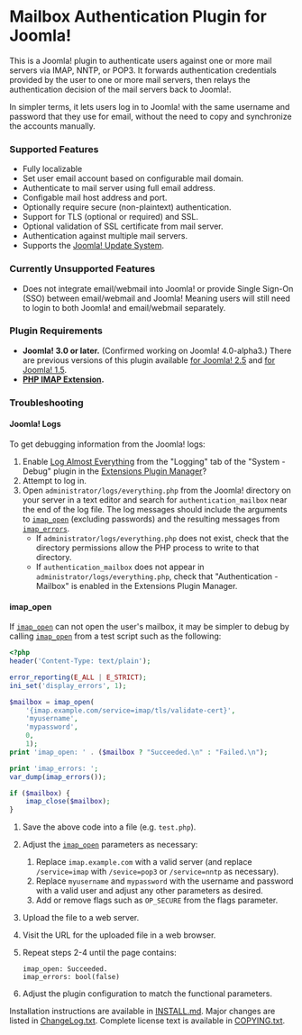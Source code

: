 Mailbox Authentication Plugin for Joomla!
=========================================

This is a Joomla! plugin to authenticate users against one or more mail
servers via IMAP, NNTP, or POP3.  It forwards authentication credentials
provided by the user to one or more mail servers, then relays the
authentication decision of the mail servers back to Joomla!.

In simpler terms, it lets users log in to Joomla! with the same username and
password that they use for email, without the need to copy and synchronize the
accounts manually.

### Supported Features

 * Fully localizable
 * Set user email account based on configurable mail domain.
 * Authenticate to mail server using full email address.
 * Configable mail host address and port.
 * Optionally require secure (non-plaintext) authentication.
 * Support for TLS (optional or required) and SSL.
 * Optional validation of SSL certificate from mail server.
 * Authentication against multiple mail servers.
 * Supports the [Joomla! Update
   System](https://docs.joomla.org/Help36:Extensions_Extension_Manager_Update).


### Currently Unsupported Features

 * Does not integrate email/webmail into Joomla! or provide Single Sign-On
   (SSO) between email/webmail and Joomla!  Meaning users will still need to
   login to both Joomla! and email/webmail separately.


### Plugin Requirements

* **Joomla! 3.0 or later.**  (Confirmed working on Joomla! 4.0-alpha3.)
  There are previous versions of this plugin available [for Joomla!
  2.5](https://github.com/kevinoid/auth-mailbox-joomla/releases/tag/v1.0.9-for-joomla2.5)
  and [for Joomla!
  1.5](https://github.com/kevinoid/auth-mailbox-joomla/releases/tag/v1.0.9-for-joomla1.5).
* **[PHP IMAP Extension](https://www.php.net/manual/en/book.imap.php).**


### Troubleshooting

#### Joomla! Logs

To get debugging information from the Joomla! logs:

1. Enable [Log Almost
   Everything](https://docs.joomla.org/images/8/88/Debug_logging_settings-en.jpg)
   from the "Logging" tab of the "System - Debug" plugin in the [Extensions
   Plugin Manager](https://docs.joomla.org/Help310:Extensions_Plugin_Manager)?
2. Attempt to log in.
3. Open `administrator/logs/everything.php` from the Joomla! directory on your
   server in a text editor and search for `authentication_mailbox` near the end
   of the log file.  The log messages should include the arguments to
   [`imap_open`](https://www.php.net/manual/en/function.imap-open.php)
   (excluding passwords) and the resulting messages from
   [`imap_errors`](https://www.php.net/manual/en/function.imap-errors.php).
   - If `administrator/logs/everything.php` does not exist, check that the
     directory permissions allow the PHP process to write to that directory.
   - If `authentication_mailbox` does not appear in
     `administrator/logs/everything.php`, check that "Authentication -
     Mailbox" is enabled in the Extensions Plugin Manager.

#### imap_open

If [`imap_open`](https://www.php.net/manual/en/function.imap-open.php) can not
open the user's mailbox, it may be simpler to debug by calling
[`imap_open`](https://www.php.net/manual/en/function.imap-open.php) from a
test script such as the following:

```php
<?php
header('Content-Type: text/plain');

error_reporting(E_ALL | E_STRICT);
ini_set('display_errors', 1);

$mailbox = imap_open(
	'{imap.example.com/service=imap/tls/validate-cert}',
	'myusername',
	'mypassword',
	0,
	1);
print 'imap_open: ' . ($mailbox ? "Succeeded.\n" : "Failed.\n");

print 'imap_errors: ';
var_dump(imap_errors());

if ($mailbox) {
	imap_close($mailbox);
}
```

1. Save the above code into a file (e.g. `test.php`).
2. Adjust the
   [`imap_open`](https://www.php.net/manual/en/function.imap-open.php)
   parameters as necessary:
   1. Replace `imap.example.com` with a valid server (and replace
      `/service=imap` with `/sevice=pop3` or `/service=nntp` as necessary).
   2. Replace `myusername` and `mypassword` with the username and password with
      a valid user and adjust any other parameters as desired.
   3. Add or remove flags such as `OP_SECURE` from the flags parameter.
3. Upload the file to a web server.
4. Visit the URL for the uploaded file in a web browser.
5. Repeat steps 2-4 until the page contains:

       imap_open: Succeeded.
       imap_errors: bool(false)

6. Adjust the plugin configuration to match the functional parameters.

Installation instructions are available in [INSTALL.md](INSTALL.md).
Major changes are listed in [ChangeLog.txt](ChangeLog.txt).
Complete license text is available in [COPYING.txt](COPYING.txt).
